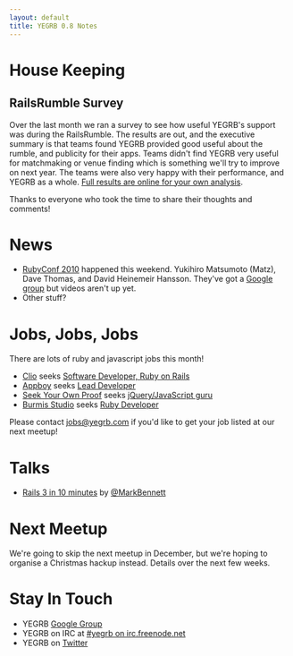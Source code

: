 ```yaml
---
layout: default
title: YEGRB 0.8 Notes
---
```


House Keeping
=============

RailsRumble Survey
--------------------

Over the last month we ran a survey to see how useful YEGRB's support was during the RailsRumble.  The results are out, and the executive summary is that teams found YEGRB provided good useful about the rumble, and publicity for their apps.  Teams didn't find YEGRB very useful for matchmaking or venue finding which is something we'll try to improve on next year.  The teams were also very happy with their performance, and YEGRB as a whole.  [Full results are online for your own analysis](https://spreadsheets.google.com/ccc?key=0AixYdwrjR-5idENvODZQcmpmaWtVX1FKTHNPZnNtVVE&hl=en).

Thanks to everyone who took the time to share their thoughts and comments!



News
====

- [RubyConf 2010](http://www.rubyconf.org) happened this weekend.  Yukihiro Matsumoto (Matz), Dave Thomas, and David Heinemeir Hansson.  They've got a [Google group](http://groups.google.com/group/rubyconf-2010) but videos aren't up yet.
- Other stuff?



Jobs, Jobs, Jobs
=================

There are lots of ruby and javascript jobs this month!

- [Clio](http://www.goclio.com/) seeks [Software Developer, Ruby on Rails](http://jobs.37signals.com/jobs/7583)
- [Appboy](http://appboy.com/) seeks [Lead Developer](http://www.startuphire.com/search/details.php?job=106718)
- [Seek Your Own Proof](http://www.seekyourownproof.com/) seeks [jQuery/JavaScript guru](http://www.seekyourownproof.com/public/contact-us.aspx)
- [Burmis Studio](http://burmis.ca) seeks [Ruby Developer](http://www.burmis.ca/#contact)

Please contact jobs@yegrb.com if you'd like to get your job listed at our next meetup!



Talks
=====

* [Rails 3 in 10 minutes](http://vimeo.com/groups/69998/videos/16885241) by [@MarkBennett](http://twitter.com/MarkBennett)



Next Meetup
===========

We're going to skip the next meetup in December, but we're hoping to organise a Christmas hackup instead.  Details over the next few weeks.



Stay In Touch
==============

- YEGRB [Google Group](http://groups.google.com/group/yegrb)
- YEGRB on IRC at [#yegrb on irc.freenode.net](http://webchat.freenode.net/?randomnick=1&channels=yegrb&uio=d4)
- YEGRB on [Twitter](http://twitter.com/yegrb)
